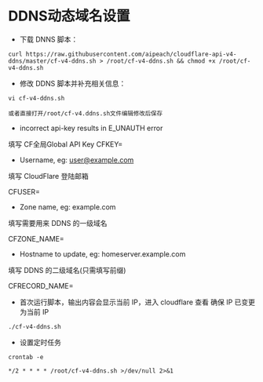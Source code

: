 # DDNS动态域名设置

* 下载 DNNS 脚本：
```
curl https://raw.githubusercontent.com/aipeach/cloudflare-api-v4-ddns/master/cf-v4-ddns.sh > /root/cf-v4-ddns.sh && chmod +x /root/cf-v4-ddns.sh
```

* 修改 DDNS 脚本并补充相关信息：
```
vi cf-v4-ddns.sh
```
```
或者直接打开/root/cf-v4.ddns.sh文件编辑修改后保存
```

* incorrect api-key results in E_UNAUTH error

填写 CF全局Global API Key
CFKEY=

* Username, eg: user@example.com

填写 CloudFlare 登陆邮箱

CFUSER=

* Zone name, eg: example.com

填写需要用来 DDNS 的一级域名

CFZONE_NAME=

* Hostname to update, eg: homeserver.example.com

填写 DDNS 的二级域名(只需填写前缀)

CFRECORD_NAME=

* 首次运行脚本，输出内容会显示当前 IP，进入 cloudflare 查看 确保 IP 已变更为当前 IP
```
./cf-v4-ddns.sh
```

* 设置定时任务
```
crontab -e
```
```
*/2 * * * * /root/cf-v4-ddns.sh >/dev/null 2>&1
```
